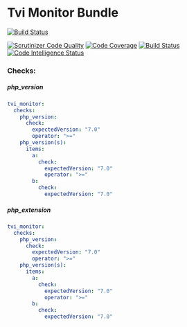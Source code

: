 # Tvi Monitor Bundle #

[![Build Status](https://travis-ci.org/turnaev/monitor-bundle.svg?branch=master)](https://travis-ci.org/turnaev/monitor-bundle)

[![Scrutinizer Code Quality](https://scrutinizer-ci.com/g/turnaev/monitor-bundle/badges/quality-score.png?b=master)](https://scrutinizer-ci.com/g/turnaev/monitor-bundle/?branch=master)
[![Code Coverage](https://scrutinizer-ci.com/g/turnaev/monitor-bundle/badges/coverage.png?b=master)](https://scrutinizer-ci.com/g/turnaev/monitor-bundle/?branch=master)
[![Build Status](https://scrutinizer-ci.com/g/turnaev/monitor-bundle/badges/build.png?b=master)](https://scrutinizer-ci.com/g/turnaev/monitor-bundle/build-status/master)
[![Code Intelligence Status](https://scrutinizer-ci.com/g/turnaev/monitor-bundle/badges/code-intelligence.svg?b=master)](https://scrutinizer-ci.com/code-intelligence)

### Checks:

##### php_version

```yaml
tvi_monitor:
  checks:
    php_version:
      check:
        expectedVersion: "7.0"
        operator: ">="
    php_version(s):
      items:
        a:
          check:
            expectedVersion: "7.0"
            operator: ">="
        b:
          check:
            expectedVersion: "7.0"

```
##### php_extension

```yaml
tvi_monitor:
  checks:
    php_version:
      check:
        expectedVersion: "7.0"
        operator: ">="
    php_version(s):
      items:
        a:
          check:
            expectedVersion: "7.0"
            operator: ">="
        b:
          check:
            expectedVersion: "7.0"

```

